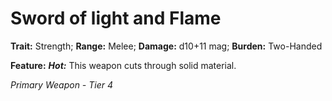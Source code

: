 # Sword of light and Flame

**Trait:** Strength; **Range:** Melee; **Damage:** d10+11 mag; **Burden:** Two-Handed

**Feature:** ***Hot:*** This weapon cuts through solid material.

*Primary Weapon - Tier 4*
